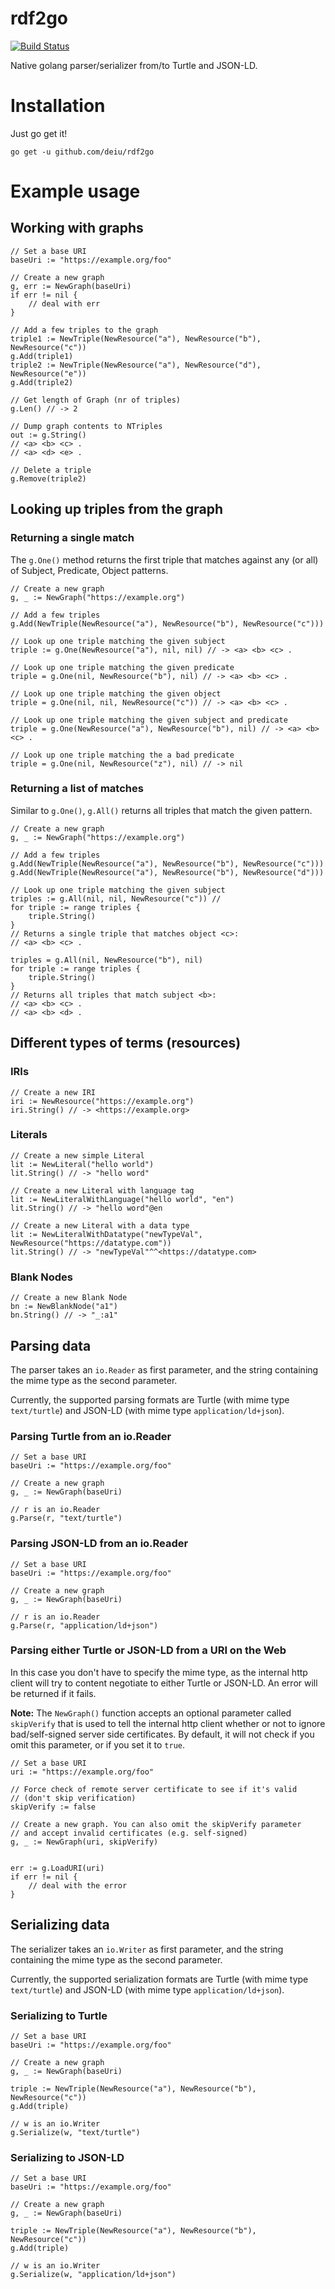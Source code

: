 # rdf2go

[![Build Status](https://api.travis-ci.org/deiu/rdf2go.svg?branch=master)](https://travis-ci.org/deiu/rdf2go)

Native golang parser/serializer from/to Turtle and JSON-LD.

# Installation

Just go get it!

`go get -u github.com/deiu/rdf2go`

# Example usage

## Working with graphs

```
// Set a base URI
baseUri := "https://example.org/foo"

// Create a new graph
g, err := NewGraph(baseUri)
if err != nil {
	// deal with err
}

// Add a few triples to the graph
triple1 := NewTriple(NewResource("a"), NewResource("b"), NewResource("c"))
g.Add(triple1)
triple2 := NewTriple(NewResource("a"), NewResource("d"), NewResource("e"))
g.Add(triple2)

// Get length of Graph (nr of triples)
g.Len() // -> 2

// Dump graph contents to NTriples
out := g.String()
// <a> <b> <c> .
// <a> <d> <e> .

// Delete a triple
g.Remove(triple2)
```

## Looking up triples from the graph

### Returning a single match

The `g.One()` method returns the first triple that matches against any (or all) of Subject, Predicate, Object patterns.

```
// Create a new graph
g, _ := NewGraph("https://example.org")

// Add a few triples
g.Add(NewTriple(NewResource("a"), NewResource("b"), NewResource("c")))

// Look up one triple matching the given subject
triple := g.One(NewResource("a"), nil, nil) // -> <a> <b> <c> .

// Look up one triple matching the given predicate
triple = g.One(nil, NewResource("b"), nil) // -> <a> <b> <c> .

// Look up one triple matching the given object
triple = g.One(nil, nil, NewResource("c")) // -> <a> <b> <c> .

// Look up one triple matching the given subject and predicate
triple = g.One(NewResource("a"), NewResource("b"), nil) // -> <a> <b> <c> .

// Look up one triple matching the a bad predicate
triple = g.One(nil, NewResource("z"), nil) // -> nil
```

### Returning a list of matches

Similar to `g.One()`, `g.All()` returns all triples that match the given pattern.

```
// Create a new graph
g, _ := NewGraph("https://example.org")

// Add a few triples
g.Add(NewTriple(NewResource("a"), NewResource("b"), NewResource("c")))
g.Add(NewTriple(NewResource("a"), NewResource("b"), NewResource("d")))

// Look up one triple matching the given subject
triples := g.All(nil, nil, NewResource("c")) //
for triple := range triples {
	triple.String()
}
// Returns a single triple that matches object <c>:
// <a> <b> <c> .

triples = g.All(nil, NewResource("b"), nil)
for triple := range triples {
	triple.String()
}
// Returns all triples that match subject <b>: 
// <a> <b> <c> .
// <a> <b> <d> .
```

## Different types of terms (resources)

### IRIs

```
// Create a new IRI
iri := NewResource("https://example.org")
iri.String() // -> <https://example.org>
```

### Literals

```
// Create a new simple Literal
lit := NewLiteral("hello world")
lit.String() // -> "hello word"

// Create a new Literal with language tag
lit := NewLiteralWithLanguage("hello world", "en")
lit.String() // -> "hello word"@en

// Create a new Literal with a data type
lit := NewLiteralWithDatatype("newTypeVal", NewResource("https://datatype.com"))
lit.String() // -> "newTypeVal"^^<https://datatype.com>
```

### Blank Nodes

```
// Create a new Blank Node
bn := NewBlankNode("a1")
bn.String() // -> "_:a1"
```


## Parsing data

The parser takes an `io.Reader` as first parameter, and the string containing the mime type as the second parameter.

Currently, the supported parsing formats are Turtle (with mime type `text/turtle`) and JSON-LD (with mime type `application/ld+json`).

### Parsing Turtle from an io.Reader

```
// Set a base URI
baseUri := "https://example.org/foo"

// Create a new graph
g, _ := NewGraph(baseUri)

// r is an io.Reader
g.Parse(r, "text/turtle")
```

### Parsing JSON-LD from an io.Reader

```
// Set a base URI
baseUri := "https://example.org/foo"

// Create a new graph
g, _ := NewGraph(baseUri)

// r is an io.Reader
g.Parse(r, "application/ld+json")
```

### Parsing either Turtle or JSON-LD from a URI on the Web

In this case you don't have to specify the mime type, as the internal http client will try to content negotiate to either Turtle or JSON-LD. An error will be returned if it fails.

**Note:** The `NewGraph()` function accepts an optional parameter called `skipVerify` that is used to tell the internal http client whether or not to ignore bad/self-signed server side certificates. By default, it will not check if you omit this parameter, or if you set it to `true`.

```
// Set a base URI
uri := "https://example.org/foo"

// Force check of remote server certificate to see if it's valid 
// (don't skip verification)
skipVerify := false

// Create a new graph. You can also omit the skipVerify parameter
// and accept invalid certificates (e.g. self-signed)
g, _ := NewGraph(uri, skipVerify)


err := g.LoadURI(uri)
if err != nil {
	// deal with the error
}
```


## Serializing data


The serializer takes an `io.Writer` as first parameter, and the string containing the mime type as the second parameter.

Currently, the supported serialization formats are Turtle (with mime type `text/turtle`) and JSON-LD (with mime type `application/ld+json`).


### Serializing to Turtle

```
// Set a base URI
baseUri := "https://example.org/foo"

// Create a new graph
g, _ := NewGraph(baseUri)

triple := NewTriple(NewResource("a"), NewResource("b"), NewResource("c"))
g.Add(triple)

// w is an io.Writer
g.Serialize(w, "text/turtle")
```

### Serializing to JSON-LD

```
// Set a base URI
baseUri := "https://example.org/foo"

// Create a new graph
g, _ := NewGraph(baseUri)

triple := NewTriple(NewResource("a"), NewResource("b"), NewResource("c"))
g.Add(triple)

// w is an io.Writer
g.Serialize(w, "application/ld+json")
```
